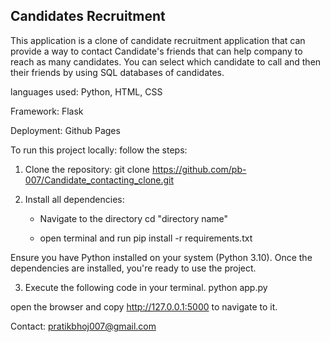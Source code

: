 ## Candidates Recruitment

This application is a clone of candidate recruitment application that can provide a way to contact Candidate's friends that can help company to reach as many candidates.
You can select which candidate to call and then their friends by using SQL databases of candidates.


languages used:
Python, HTML, CSS

Framework:
Flask

Deployment:
Github Pages

To run this project locally:
follow the steps:
1. Clone the repository:
   git clone https://github.com/pb-007/Candidate_contacting_clone.git

2. Install all dependencies:
    - Navigate to the directory
       cd "directory name"

    - open terminal and run pip install -r requirements.txt

Ensure you have Python installed on your system (Python 3.10).
Once the dependencies are installed, you're ready to use the project.

3. Execute the following code in your terminal.
  python app.py

open the browser and copy http://127.0.0.1:5000 to navigate to it.


Contact:
pratikbhoj007@gmail.com

